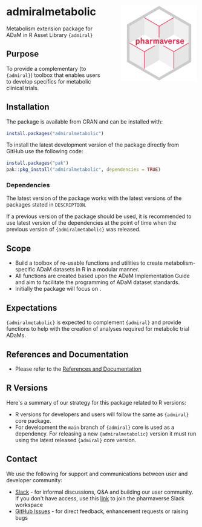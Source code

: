 # admiralmetabolic <img src="man/figures/logo.png" align="right" width="200" style="margin-left:50px;"/>

Metabolism extension package for ADaM in R Asset Library `{admiral}`

## Purpose

To provide a complementary (to `{admiral}`) toolbox that enables users
to develop specifics for metabolic clinical trials.

## Installation

The package is available from CRAN and can be installed with:

```r
install.packages("admiralmetabolic")
```

To install the latest development version of the package directly from
GitHub use the following code:

```r
install.packages("pak")
pak::pkg_install("admiralmetabolic", dependencies = TRUE)
```

### Dependencies

The latest version of the package works with the latest versions of the
packages stated in `DESCRIPTION`.

If a previous version of the package should be used, it is recommended
to use latest version of the dependencies at the point of time when the
previous version of `{admiralmetabolic}` was released.

## Scope

-   Build a toolbox of re-usable functions and utilities to create
    metabolism-specific ADaM datasets in R in a modular manner.
-   All functions are created based upon the ADaM Implementation Guide
    and aim to facilitate the programming of ADaM dataset standards.
-   Initially the package will focus on <insert focus>.

## Expectations

`{admiralmetabolic}` is expected to complement `{admiral}` and provide
functions to help with the creation of analyses required
for metabolic trial ADaMs.

## References and Documentation

-   Please refer to the [References and
    Documentation](https://pharmaverse.github.io/admiral/index.html#references-and-documentation)

## R Versions

Here's a summary of our strategy for this package related to R versions:

-   R versions for developers and users will follow the same as
    `{admiral}` core package.
-   For development the `main` branch of `{admiral}` core is used as a
    dependency. For releasing a new `{admiralmetabolic}` version it must run
    using the latest released `{admiral}` core version.

## Contact

We use the following for support and communications between user and
developer community:

-   [Slack](https://pharmaverse.slack.com/) - for
    informal discussions, Q&A and building our user community. If you
    don't have access, use this
    [link](https://join.slack.com/t/pharmaverse/shared_invite/zt-yv5atkr4-Np2ytJ6W_QKz_4Olo7Jo9A)
    to join the pharmaverse Slack workspace
-   [GitHub Issues](https://github.com/pharmaverse/admiralmetabolic/issues) -
    for direct feedback, enhancement requests or raising bugs
